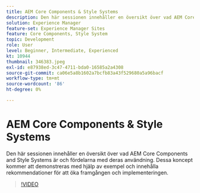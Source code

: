 ```yaml
---
title: AEM Core Components & Style Systems
description: Den här sessionen innehåller en översikt över vad AEM Core Components and Style Systems är och fördelarna med deras användning. Dessa koncept kommer att demonstreras med hjälp av exempel och innehålla rekommendationer för att öka framgången och implementeringen.
solution: Experience Manager
feature-set: Experience Manager Sites
feature: Core Components, Style System
topic: Development
role: User
level: Beginner, Intermediate, Experienced
kt: 10944
thumbnail: 346383.jpeg
exl-id: e87938ed-3c47-4711-bda0-16585a2a4308
source-git-commit: ca06e5a8b1602a7bcfb83a43f529680a5a96bacf
workflow-type: tm+mt
source-wordcount: '86'
ht-degree: 0%

---
```


# AEM Core Components &amp; Style Systems

Den här sessionen innehåller en översikt över vad AEM Core Components and Style Systems är och fördelarna med deras användning. Dessa koncept kommer att demonstreras med hjälp av exempel och innehålla rekommendationer för att öka framgången och implementeringen.

>[!VIDEO](https://video.tv.adobe.com/v/346383/?quality=12&learn=on)
